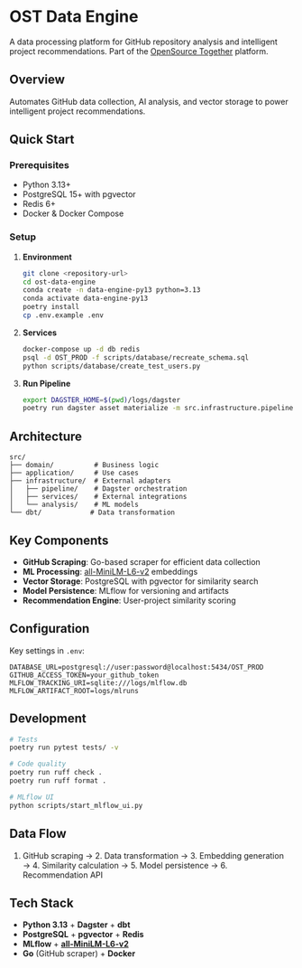 # OST Data Engine

A data processing platform for GitHub repository analysis and intelligent project recommendations. Part of the [OpenSource Together](https://github.com/opensource-together) platform.

## Overview

Automates GitHub data collection, AI analysis, and vector storage to power intelligent project recommendations.

## Quick Start

### Prerequisites
- Python 3.13+
- PostgreSQL 15+ with pgvector
- Redis 6+
- Docker & Docker Compose

### Setup

1. **Environment**
   ```bash
   git clone <repository-url>
   cd ost-data-engine
   conda create -n data-engine-py13 python=3.13
   conda activate data-engine-py13
   poetry install
   cp .env.example .env
   ```

2. **Services**
   ```bash
   docker-compose up -d db redis
   psql -d OST_PROD -f scripts/database/recreate_schema.sql
   python scripts/database/create_test_users.py
   ```

3. **Run Pipeline**
   ```bash
   export DAGSTER_HOME=$(pwd)/logs/dagster
   poetry run dagster asset materialize -m src.infrastructure.pipeline.dagster.definitions --select training_data_pipeline
   ```

## Architecture

```
src/
├── domain/          # Business logic
├── application/     # Use cases
├── infrastructure/  # External adapters
│   ├── pipeline/    # Dagster orchestration
│   ├── services/    # External integrations
│   └── analysis/    # ML models
└── dbt/            # Data transformation
```

## Key Components

- **GitHub Scraping**: Go-based scraper for efficient data collection
- **ML Processing**: [all-MiniLM-L6-v2](https://huggingface.co/sentence-transformers/all-MiniLM-L6-v2) embeddings
- **Vector Storage**: PostgreSQL with pgvector for similarity search
- **Model Persistence**: MLflow for versioning and artifacts
- **Recommendation Engine**: User-project similarity scoring

## Configuration

Key settings in `.env`:

```env
DATABASE_URL=postgresql://user:password@localhost:5434/OST_PROD
GITHUB_ACCESS_TOKEN=your_github_token
MLFLOW_TRACKING_URI=sqlite:///logs/mlflow.db
MLFLOW_ARTIFACT_ROOT=logs/mlruns
```

## Development

```bash
# Tests
poetry run pytest tests/ -v

# Code quality
poetry run ruff check .
poetry run ruff format .

# MLflow UI
python scripts/start_mlflow_ui.py
```

## Data Flow

1. GitHub scraping → 2. Data transformation → 3. Embedding generation → 4. Similarity calculation → 5. Model persistence → 6. Recommendation API

## Tech Stack

- **Python 3.13** + **Dagster** + **dbt**
- **PostgreSQL** + **pgvector** + **Redis**
- **MLflow** + **[all-MiniLM-L6-v2](https://huggingface.co/sentence-transformers/all-MiniLM-L6-v2)**
- **Go** (GitHub scraper) + **Docker**
